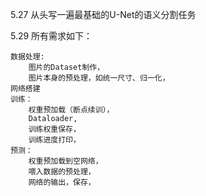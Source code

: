 5.27 从头写一遍最基础的U-Net的语义分割任务

5.29 所有需求如下：

    数据处理:
        图片的Dataset制作，
        图片本身的预处理，如统一尺寸、归一化，
    网络搭建
    训练：
        权重预加载（断点续训），
        Dataloader,
        训练权重保存，
        训练进度打印，
    预测：
        权重预加载到空网络，
        喂入数据的预处理，
        网络的输出，保存，

